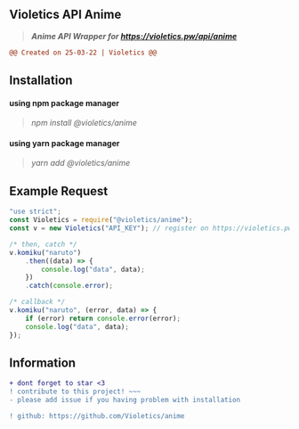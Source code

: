 ## Violetics API Anime

> **_Anime API Wrapper for https://violetics.pw/api/anime_**

```diff
@@ Created on 25-03-22 | Violetics @@
```

## Installation

<h4>
  using npm package manager
</h4>

> _npm install @violetics/anime_

<h4>
  using yarn package manager
</h4>

> _yarn add @violetics/anime_

## Example Request

```javascript
"use strict";
const Violetics = require("@violetics/anime");
const v = new Violetics("API_KEY"); // register on https://violetics.pw/ to get your own apikey

/* then, catch */
v.komiku("naruto")
	.then((data) => {
		console.log("data", data);
	})
	.catch(console.error);

/* callback */
v.komiku("naruto", (error, data) => {
	if (error) return console.error(error);
	console.log("data", data);
});
```

## Information

```diff
+ dont forget to star <3
! contribute to this project! ~~~
- please add issue if you having problem with installation

! github: https://github.com/Violetics/anime
```
